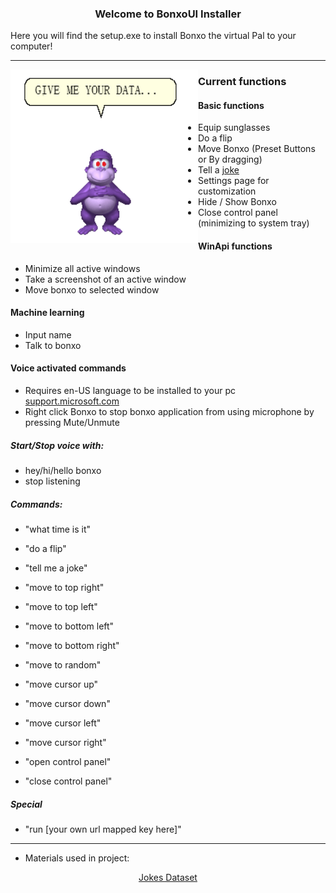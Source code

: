 
<div align='center'><h3>Welcome to BonxoUI Installer</h3> </div>  
<p>Here you will find the setup.exe to install Bonxo the virtual Pal to your computer!</p> 

---  

 <p>
  <img width="300" align='left' src="https://github.com/ossi1801/readme-images/blob/main/demonbonxo.png?raw=true">
</p>

 ### Current functions
  #### Basic functions
   - Equip sunglasses
   - Do a flip
   - Move Bonxo (Preset Buttons or By dragging)
   - Tell a [joke](!https://www.kaggle.com/datasets/abhinavmoudgil95/short-jokes)
   - Settings page for customization
   - Hide / Show Bonxo
   - Close control panel (minimizing to system tray)
  #### WinApi functions
   - Minimize all active windows 
   - Take a screenshot of an active window
   - Move bonxo to selected window
  #### Machine learning
  - Input name
  - Talk to bonxo
  #### Voice activated commands
   - Requires en-US language to be installed to your pc  [support.microsoft.com](https://support.microsoft.com/en-us/windows/install-a-language-for-windows-ccd853d3-9ecd-7da7-9ef0-72b4a055410a)
   - Right click Bonxo to stop bonxo application from using microphone by pressing Mute/Unmute
  ##### Start/Stop voice with:
  - hey/hi/hello bonxo  
  - stop listening
  #####  Commands:
  - "what time is it"
  - "do a flip"
  - "tell me a joke"

  - "move to top right"
  - "move to top left"
  - "move to bottom left"
  - "move to bottom right"
  - "move to random"

  - "move cursor up"
  - "move cursor down"
  - "move cursor left"
  - "move cursor right"

  - "open control panel"
  - "close control panel" 
  ##### Special
  - "run [your own url mapped key here]"


---
 - Materials used in project:
 <div align='center'><a href="https://www.kaggle.com/datasets/abhinavmoudgil95/short-jokes">Jokes Dataset</a></div>




